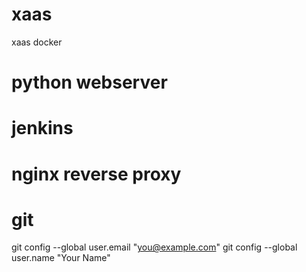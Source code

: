 # xaas

xaas docker 

# python webserver 

# jenkins 

# nginx reverse proxy 

# git 

  git config --global user.email "you@example.com"
  git config --global user.name "Your Name"
  